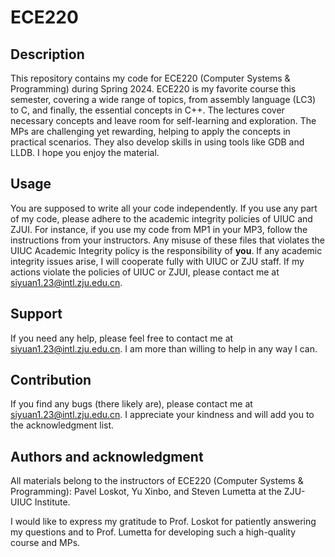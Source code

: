 # ECE220

## Description
This repository contains my code for ECE220 (Computer Systems & Programming) during Spring 2024. ECE220 is my favorite course this semester, covering a wide range of topics, from assembly language (LC3) to C, and finally, the essential concepts in C++. The lectures cover necessary concepts and leave room for self-learning and exploration. The MPs are challenging yet rewarding, helping to apply the concepts in practical scenarios. They also develop skills in using tools like GDB and LLDB. I hope you enjoy the material.

## Usage
You are supposed to write all your code independently. If you use any part of my code, please adhere to the academic integrity policies of UIUC and ZJUI. For instance, if you use my code from MP1 in your MP3, follow the instructions from your instructors. Any misuse of these files that violates the UIUC Academic Integrity policy is the responsibility of **you**. If any academic integrity issues arise, I will cooperate fully with UIUC or ZJU staff. If my actions violate the policies of UIUC or ZJUI, please contact me at siyuan1.23@intl.zju.edu.cn.

## Support
If you need any help, please feel free to contact me at siyuan1.23@intl.zju.edu.cn. I am more than willing to help in any way I can.

## Contribution
If you find any bugs (there likely are), please contact me at siyuan1.23@intl.zju.edu.cn. I appreciate your kindness and will add you to the acknowledgment list.

## Authors and acknowledgment
All materials belong to the instructors of ECE220 (Computer Systems & Programming): Pavel Loskot, Yu Xinbo, and Steven Lumetta at the ZJU-UIUC Institute.

I would like to express my gratitude to Prof. Loskot for patiently answering my questions and to Prof. Lumetta for developing such a high-quality course and MPs.



